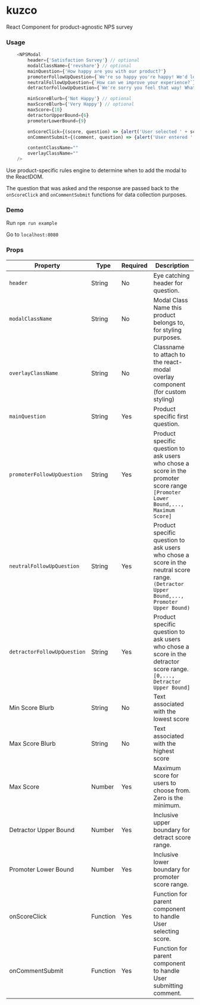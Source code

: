 # kuzco
React Component for product-agnostic NPS survey

### Usage

```javascript
    <NPSModal
        header={'Satisfaction Survey'} // optional
        modalClassName={'revshare'} // optional
        mainQuestion={'How happy are you with our product?'}
        promoterFollowUpQuestion={`We're so happy you're happy! We'd love to hear more about your experience:`}
        neutralFollowUpQuestion={`How can we improve your experience?`}
        detractorFollowUpQuestion={`We're sorry you feel that way! What is our product missing?`}

        minScoreBlurb={'Not Happy'} // optional
        maxScoreBlurb={'Very Happy'} // optional
        maxScore={10}
        detractorUpperBound={6}
        promoterLowerBound={9}

        onScoreClick={(score, question) => {alert('User selected ' + score + ' when asked ' + question)}}
        onCommentSubmit={(comment, question) => {alert('User entered ' + comment + ' when asked ' + question)}}

        contentClassName=""
        overlayClassName=""
    />
```

Use product-specific rules engine to determine when to add the modal to the ReactDOM.

The question that was asked and the response are passed back to the `onScoreClick` and `onCommentSubmit` functions for data collection purposes.

### Demo

Run `npm run example`

Go to `localhost:8080`

### Props

| Property                     | Type     | Required | Description                                                                                                                              |
| ---------------------------- | -------- |----------|----------------------------------------------------------------------------------------------------------------------------------------- |
| `header`                       | String   | No       | Eye catching header for question. |
| `modalClassName`             | String   | No       | Modal Class Name this product belongs to, for styling purposes. |
| `overlayClassName`             | String   | No       | Classname to attach to the react-modal overlay component (for custom styling) |
| `mainQuestion`                | String   | Yes      | Product specific first question. |
| `promoterFollowUpQuestion`  | String   | Yes      | Product specific question to ask users who chose a score in the promoter score range `[Promoter Lower Bound,..., Maximum Score]` |
| `neutralFollowUpQuestion`   | String   | Yes      | Product specific question to ask users who chose a score in the neutral score range. `(Detractor Upper Bound,..., Promoter Upper Bound)` |
| `detractorFollowUpQuestion` | String   | Yes      | Product specific question to ask users who chose a score in the detractor score range. `[0,..., Detractor Upper Bound]`                  |
| Min Score Blurb              | String   | No       | Text associated with the lowest score |
| Max Score Blurb              | String   | No       | Text associated with the highest score |
| Max Score                    | Number   | Yes      | Maximum score for users to choose from. Zero is the minimum. |
| Detractor Upper Bound        | Number   | Yes      | Inclusive upper boundary for detract score range. |
| Promoter Lower Bound         | Number   | Yes      | Inclusive lower boundary for promoter score range. |
| onScoreClick                 | Function | Yes      | Function for parent component to handle User selecting score. |
| onCommentSubmit              | Function | Yes      | Function for parent component to handle User submitting comment. |
